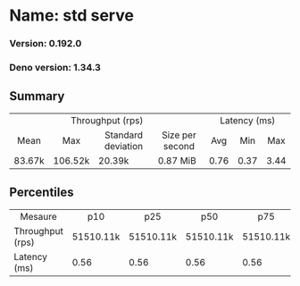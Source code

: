 # Name: std serve 
  
  ### Version: 0.192.0
  ### Deno version: 1.34.3

## Summary
<table>
<tr>
    <td align="center" colspan="4">Throughput (rps)</td>
    <td align="center" colspan="3">Latency (ms)</td>
</tr>
<tr>
    <td align="center">Mean</td>
    <td align="center">Max</td>
    <td align="center">Standard deviation</td>
    <td align="center">Size per second</td>
    <td align="center">Avg</td>
    <td align="center">Min</td>
    <td align="center">Max</td>
</tr>
<tr>
    <td>83.67k</td>
    <td>106.52k</td>
    <td>20.39k</td>
    <td>0.87 MiB</td>
    <td>0.76</td>
    <td>0.37</td>
    <td>3.44</td>
</tr>
</table>

## Percentiles

<table>
<tr>
  <td align="center">Mesaure</td>
  <td align="center">p10</td>
  <td align="center">p25</td>
  <td align="center">p50</td>
  <td align="center">p75</td>
  <td align="center">p90</td>
  <td align="center">p95</td>
  <td align="center">p99</td>
</tr>
<tr>
  <td>Throughput (rps)</td>
  <td>51510.11k</td>
  <td>51510.11k</td>
  <td>51510.11k</td>
  <td>51510.11k</td>
  <td>104474.55k</td>
  <td>106518.54k</td>
  <td>106518.54k</td>
</tr>
<tr>
  <td>Latency (ms)</td>
  <td>0.56</td>
  <td>0.56</td>
  <td>0.56</td>
  <td>0.56</td>
  <td>1.05</td>
  <td>1.46</td>
  <td>2.29</td>
</tr>
</table>
